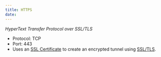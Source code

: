 ```yaml
---
title: HTTPS
date: 
---
```

_HyperText Transfer Protocol over SSL/TLS_

* Protocol: TCP
* Port: 443
* Uses an [SSL Certificate](2021-02-05--07-40-22Z--ssl_certificate.md) to create
	an encrypted tunnel using [SSL/TLS](2021-02-05--07-34-38Z--ssl_tls.md).
